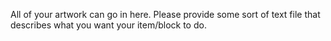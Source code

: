 All of your artwork can go in here. Please provide some sort of text file that describes what you want your item/block to do.